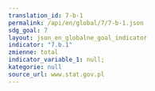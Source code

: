 ```yaml
---
translation_id: 7-b-1
permalink: /api/en/global/7/7-b-1.json
sdg_goal: 7
layout: json_en_globalne_goal_indicator
indicator: "7.b.1"
zmienne: total
indicator_variable_1: null;
kategorie: null
source_url: www.stat.gov.pl
---
```

